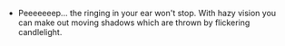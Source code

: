 - Peeeeeeep... the ringing in your ear won't stop. With hazy vision you can make out moving shadows which are thrown by flickering candlelight.